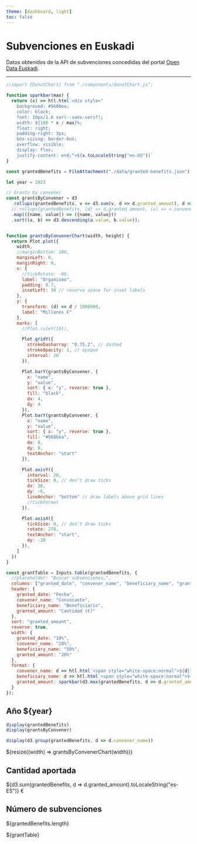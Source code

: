 ```yaml
---
theme: [dashboard, light]
toc: false
---
```

# Subvenciones en Euskadi

Datos obtenidos de la API de subvenciones concedidas del portal [Open Data Euskadi](https://opendata.euskadi.eus/api-granted-benefits/?api=granted-benefit/).
___

```js
//import {DonutChart} from "./components/donutChart.js";
```

```js
function sparkbar(max) {
  return (x) => htl.html`<div style="
    background: #568bea;
    color: black;
    font: 10px/1.6 var(--sans-serif);
    width: ${100 * x / max}%;
    float: right;
    padding-right: 3px;
    box-sizing: border-box;
    overflow: visible;
    display: flex;
    justify-content: end;">${x.toLocaleString("en-US")}`
}
```

```js
const grantedBenefits = FileAttachment("./data/granted-benefits.json").json();
```

```js
let year = 2023

// Grants by convener
const grantsByConvener = d3
  .rollups(grantedBenefits, v => d3.sum(v, d => d.granted_amount), d => d.convener_name)
  //.rollups(grantedBenefits, (d) => d.granted_amount, (v) => v.convener_name)
  .map(([name, value]) => ({name, value}))
  .sort((a, b) => d3.descending(a.value, b.value));


function grantsByConvenerChart(width, height) {
  return Plot.plot({
    width,
    //marginBottom: 100,
    marginLeft: 0,
    marginRight: 0,
    x: {
      //tickRotate: -90,
      label: "Organismo",
      padding: 0.7,
      insetLeft: 36 // reserve space for inset labels
    },
    y: {
      transform: (d) => d / 1000000,
      label: "Millones €"
    },
    marks: [
      //Plot.ruleY([0]),

      Plot.gridY({
        strokeDasharray: "0.75,2", // dashed
        strokeOpacity: 1, // opaque
        interval: 20
      }),

      Plot.barY(grantsByConvener, {
        x: "name",
        y: "value",
        sort: { x: "y", reverse: true },
        fill: "black",
        dx: 4,
        dy: 4
      }),
      Plot.barY(grantsByConvener, {
        x: "name",
        y: "value",
        sort: { x: "y", reverse: true },
        fill: "#568bea",
        dx: 0,
        dy: 0,
        textAnchor: "start"
      }),

      Plot.axisY({
        interval: 20,
        tickSize: 0, // don’t draw ticks
        dx: 38,
        dy: -6,
        lineAnchor: "bottom" // draw labels above grid lines
        //tickFormat
      }),

      Plot.axisX({
        tickSize: 0, // don’t draw ticks
        rotate: 270,
        textAnchor: "start",
        dy: -20
      }),
    ]
  })
}

const grantTable = Inputs.table(grantedBenefits, {
  //placeholder: "Buscar subvenciones…",
  columns: ["granted_date", "convener_name", "beneficiary_name", "granted_amount"],
  header: {
    granted_date: "Fecha",
    convener_name: "Convocante",
    beneficiary_name: "Beneficiario",
    granted_amount: "Cantidad (€)"
  },
  sort: "granted_amount",
  reverse: true,
  width: {
    granted_date: "10%",
    convener_name: "20%",
    beneficiary_name: "50%",
    granted_amount: "20%"
  },
  format: {
    convener_name: d => htl.html`<span style="white-space:normal">${d}`,
    beneficiary_name: d => htl.html`<span style="white-space:normal">${d}`,
    granted_amount: sparkbar(d3.max(grantedBenefits, d => d.granted_amount))
  }
});
```

## Año ${year}

```js
display(grantedBenefits)
display(grantsByConvener)

display(d3.group(grantedBenefits, d => d.convener_name))
```

<div class="grid grid-cols-4">
  <div class="card grid-colspan-2 grid-rowspan-2">
    ${resize((width) => grantsByConvenerChart(width))}
  </div>
  <div class="card grid-rowspan-2">
    <!--${resize((width) => grantsByConvenerChart(width))}-->
  </div>
  <div class="card grid-rowspan-1">
    <h2>Cantidad aportada</h2>
    <p class="big">
      ${d3.sum(grantedBenefits, d => d.granted_amount).toLocaleString("es-ES")} €
    </p>
  </div>
  <div class="card grid-rowspan-1">
    <h2>Número de subvenciones</h2>
    <p class="big">
      ${grantedBenefits.length}
    </p>
  </div>
</div>

<div class="grid grid-cols-1">
  <div class="card">${grantTable}</div>
</div>